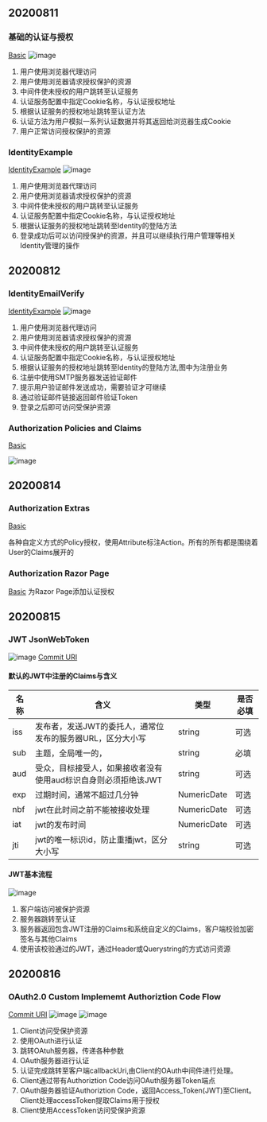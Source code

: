 ## 20200811
### 基础的认证与授权
[Basic](../../code/Authentication/Basic/)
![image](../image/Auth/00.0.png)

1. 用户使用浏览器代理访问
2. 用户使用浏览器请求授权保护的资源
3. 中间件使未授权的用户跳转至认证服务
4. 认证服务配置中指定Cookie名称，与认证授权地址
5. 根据认证服务的授权地址跳转至认证方法
6. 认证方法为用户模拟一系列认证数据并将其返回给浏览器生成Cookie
7. 用户正常访问授权保护的资源

### IdentityExample
[IdentityExample](https://github.com/smallprogram/Knowledge-And-Demo/commit/610bcd467041154e6ac59578c441b68d9c13ef20)
![image](../image/Auth/00.1.jpg)

1. 用户使用浏览器代理访问
2. 用户使用浏览器请求授权保护的资源
3. 中间件使未授权的用户跳转至认证服务
4. 认证服务配置中指定Cookie名称，与认证授权地址
5. 根据认证服务的授权地址跳转至Identity的登陆方法
6. 登录成功后可以访问授保护的资源，并且可以继续执行用户管理等相关Identity管理的操作

## 20200812
### IdentityEmailVerify
[IdentityExample](https://github.com/smallprogram/Knowledge-And-Demo/commit/a6cc4f7edf2edd1a89501f82853d1717c514457a)
![image](../image/Auth/00.2.png)

1. 用户使用浏览器代理访问
2. 用户使用浏览器请求授权保护的资源
3. 中间件使未授权的用户跳转至认证服务
4. 认证服务配置中指定Cookie名称，与认证授权地址
5. 根据认证服务的授权地址跳转至Identity的登陆方法,图中为注册业务
6. 注册中使用SMTP服务器发送验证邮件
7. 提示用户验证邮件发送成功，需要验证才可继续
8. 通过验证邮件链接返回邮件验证Token
9. 登录之后即可访问受保护资源

### Authorization Policies and Claims
[Basic](https://github.com/smallprogram/Knowledge-And-Demo/commit/730c57436611bbf52ac3efeb69eef5bf94244a9f)

![image](../image/Auth/00.4.png)

## 20200814
### Authorization Extras
[Basic](https://github.com/smallprogram/Knowledge-And-Demo/commit/2e393297cfb90be0c691716829cfe85d0ab813e9)

各种自定义方式的Policy授权，使用Attribute标注Action。所有的所有都是围绕着User的Claims展开的

### Authorization Razor Page
[Basic](https://github.com/smallprogram/Knowledge-And-Demo/commit/064a8a0224c05f19f0deb9c105f1cca41f7ab96a)
为Razor Page添加认证授权


## 20200815
### JWT JsonWebToken 
![image](../image/Auth/00.5.png)
[Commit URI](https://github.com/smallprogram/Knowledge-And-Demo/commit/232064bc1e33b07c6fc5e44cac78d038ef972b16)
#### 默认的JWT中注册的Claims与含义

名称|含义|类型|是否必填
-|-|-|-
iss|发布者，发送JWT的委托人，通常位发布的服务器URL，区分大小写|string|可选
sub|主题，全局唯一的，|string|必填
aud|受众，目标接受人，如果接收者没有使用aud标识自身则必须拒绝该JWT|string|可选
exp|过期时间，通常不超过几分钟|NumericDate|可选
nbf|jwt在此时间之前不能被接收处理|NumericDate|可选
iat|jwt的发布时间|NumericDate|可选
jti|jwt的唯一标识id，防止重播jwt，区分大小写|string|可选

#### JWT基本流程
![image](../image/Auth/00.6.png)

1. 客户端访问被保护资源
2. 服务器跳转至认证
3. 服务器返回包含JWT注册的Claims和系统自定义的Claims，客户端校验加密签名与其他Claims
4. 使用该校验通过的JWT，通过Header或Querystring的方式访问资源 

## 20200816
### OAuth2.0 Custom Implememt Authoriztion Code Flow
[Commit URI](https://github.com/smallprogram/Knowledge-And-Demo/commit/c6af87bde168848035a69188cb486addaa53f229)
![image](../image/Auth/00.7.png)
![image](../image/Auth/00.8.png)

1. Client访问受保护资源
2. 使用OAuth进行认证
3. 跳转OAtuh服务器，传递各种参数
4. OAuth服务器进行认证
5. 认证完成跳转至客户端callbackUri,由Client的OAuth中间件进行处理。
6. Client通过带有Authoriztion Code访问OAuth服务器Token端点
7. OAuth服务器验证Authoriztion Code，返回Access_Token(JWT)至Client。Client处理accessToken提取Claims用于授权
8. Client使用AccessToken访问受保护资源